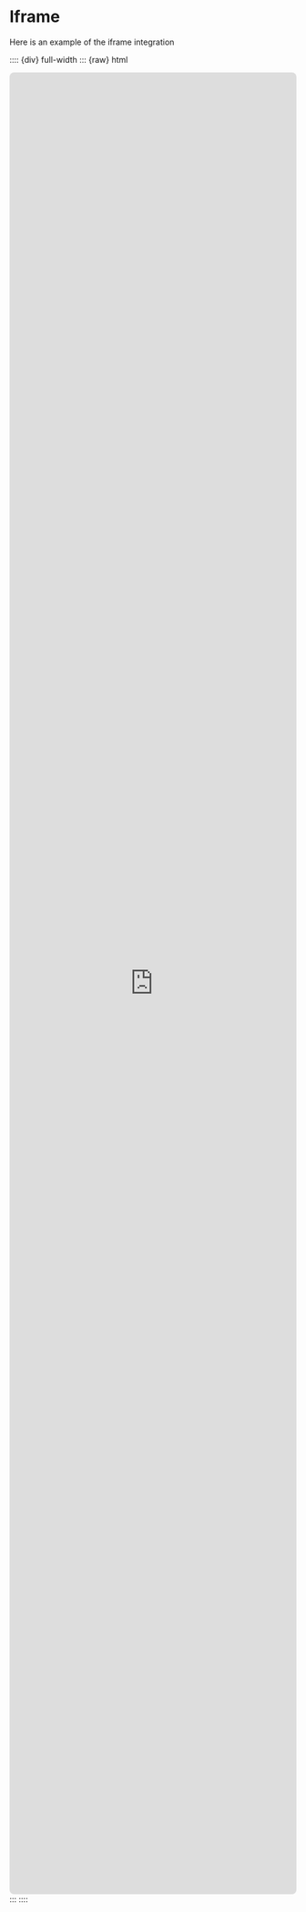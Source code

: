 # Iframe

Here is an example of the iframe integration

:::: {div} full-width
::: {raw} html
<iframe src="https://codesandbox.io/embed/github/tannerlinsley/react-query/tree/master/examples/basic?autoresize=1&amp;fontsize=14&amp;theme=dark" title="tannerlinsley/react-query: basic" sandbox="allow-forms allow-modals allow-popups allow-presentation allow-same-origin allow-scripts" style="width: 100%; height: 80vh; border: 0px; border-radius: 8px; overflow: hidden; position: static; z-index: 0; --darkreader-inline-border-top: initial; --darkreader-inline-border-right: initial; --darkreader-inline-border-bottom: initial; --darkreader-inline-border-left: initial;" data-darkreader-inline-border-top="" data-darkreader-inline-border-right="" data-darkreader-inline-border-bottom="" data-darkreader-inline-border-left=""></iframe>
:::
:::: 